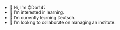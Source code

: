- 👋 Hi, I’m @Dor142
- 👀 I’m interested in learning.
- 🌱 I’m currently learning Deutsch. 
- 💞️ I’m looking to collaborate on managing an institute.

<!---
Dor142/Dor142 is a ✨ special ✨ repository because its `README.md` (this file) appears on your GitHub profile.
You can click the Preview link to take a look at your changes.
--->
